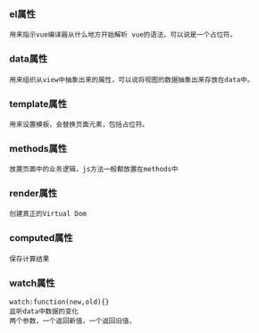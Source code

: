 ### el属性
    用来指示vue编译器从什么地方开始解析 vue的语法，可以说是一个占位符。
### data属性
    用来组织从view中抽象出来的属性，可以说将视图的数据抽象出来存放在data中。
### template属性
    用来设置模板，会替换页面元素，包括占位符。
### methods属性
    放置页面中的业务逻辑，js方法一般都放置在methods中
### render属性
    创建真正的Virtual Dom
### computed属性
    保存计算结果    
### watch属性
    watch:function(new,old){}
    监听data中数据的变化
    两个参数，一个返回新值，一个返回旧值，

